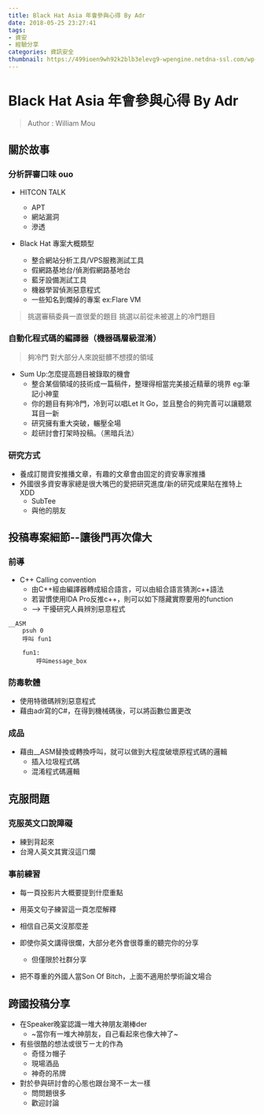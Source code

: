 ```yaml
---
title: Black Hat Asia 年會參與心得 By Adr
date: 2018-05-25 23:27:41
tags:
- 資安
- 經驗分享
categories: 資訊安全
thumbnail: https://499ioen9wh92k2blb3elevg9-wpengine.netdna-ssl.com/wp-content/uploads/2018/01/Black-Hat.jpeg
---
```


# Black Hat Asia 年會參與心得 By Adr
> Author : William Mou

## 關於故事

### 分析評審口味 ouo
* HITCON TALK
    * APT
    * 網站漏洞
    * 滲透

* Black Hat 專案大概類型
    * 整合網站分析工具/VPS服務測試工具
    * 假網路基地台/偵測假網路基地台
    * 藍牙設備測試工具
    * 機器學習偵測惡意程式
    * 一些知名到爛掉的專案 ex:Flare VM

> 挑選審稿委員一直很愛的題目
> 挑選以前從未被選上的冷門題目
 
### 自動化程式碼的編譯器（機器碼層級混淆）
> 夠冷門
> 對大部分人來說挺髒不想摸的領域

* Sum Up:怎麼提高題目被錄取的機會
    * 整合某個領域的技術成一篇稿件，整理得相當完美接近精華的境界 
      eg:筆記小神童
    * 你的題目有夠冷門，冷到可以唱Let It Go，並且整合的夠完善可以讓聽眾耳目一新
    * 研究擁有重大突破，輾壓全場
    * 趁研討會打架時投稿。（黑暗兵法）

### 研究方式
* 養成訂閱資安推播文章，有趣的文章會由固定的資安專家推播
* 外國很多資安專家總是很大嘴巴的愛把研究進度/新的研究成果貼在推特上 XDD
    * SubTee
    * 與他的朋友

## 投稿專案細節--讓後門再次偉大

### 前導
* C++ Calling convention
    * 由C++經由編譯器轉成組合語言，可以由組合語言猜測c++語法
    * 若習慣使用IDA Pro反推c++，則可以如下隱藏實際要用的function
    * --> 干擾研究人員辨別惡意程式
```
__ASM
    psuh 0
    呼叫 fun1
    
    fun1:
        呼叫message_box
```
### 防毒軟體
* 使用特徵碼辨別惡意程式
* 藉由adr寫的C#，在得到機械碼後，可以將函數位置更改

### 成品
* 藉由__ASM替換或轉換呼叫，就可以做到大程度破壞原程式碼的邏輯
    * 插入垃圾程式碼
    * 混淆程式碼邏輯

## 克服問題

### 克服英文口說障礙
* 練到背起來
* 台灣人英文其實沒這ㄇ爛

### 事前練習
* 每一頁投影片大概要提到什麼重點
* 用英文句子練習這一頁怎麼解釋
* 相信自己英文沒那麼差

* 即使你英文講得很爛，大部分老外會很尊重的聽完你的分享
    * 但僅限於社群分享
* 把不尊重的外國人當Son Of Bitch，上面不適用於學術論文場合

## 跨國投稿分享
* 在Speaker晚宴認識一堆大神朋友潮棒der
    * ~當你有一堆大神朋友，自己看起來也像大神了~
* 有些很酷的想法或很ㄎㄧㄤ的作為
    * 奇怪ㄉ帽子
    * 現場酒品
    * 神奇的吊牌
* 對於參與研討會的心態也跟台灣不ㄧ太一樣
    * 問問題很多
    * 歡迎討論